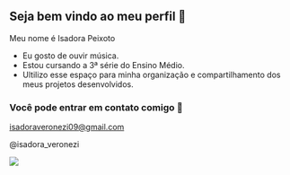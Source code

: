 ## Seja bem vindo ao meu perfil 💙

Meu nome é Isadora Peixoto

- Eu gosto de ouvir música.
- Estou cursando a 3ª série do Ensino Médio.
- Ultilizo esse espaço para minha organização e compartilhamento dos meus projetos desenvolvidos.

### Você pode entrar em contato comigo 📧
isadoraveronezi09@gmail.com

@isadora_veronezi


![](https://media1.tenor.com/m/wnxed6XphsYAAAAd/jungkook-bts.gif)
